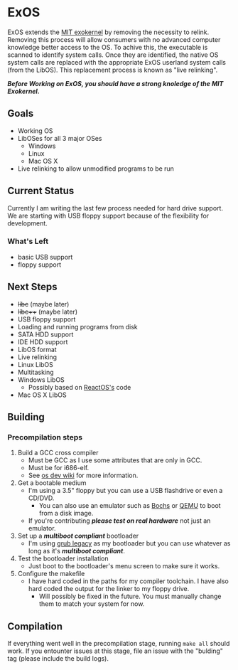 # ExOS

ExOS extends the [MIT exokernel](https://pdos.csail.mit.edu/archive/exo/) by removing the necessity to relink. Removing this process will allow consumers with no advanced computer knowledge better access to the OS. To achive this, the executable is scanned to identify system calls. Once they are identified, the native OS system calls are replaced with the appropriate ExOS userland system calls (from the LibOS). This replacement process is known as "live relinking".

***Before Working on ExOS, you should have a strong knoledge of the MIT Exokernel.***
 
## Goals

* Working OS  
* LibOSes for all 3 major OSes  
    * Windows  
    * Linux  
    * Mac OS X  
* Live relinking to allow unmodified programs to be run

## Current Status

Currently I am writing the last few process needed for hard drive support. We are starting with USB floppy support because of the flexibility for development.

### What's Left
* basic USB support
* floppy support


## Next Steps

* ~~libc~~ (maybe later)
* ~~libc++~~ (maybe later)
* USB floppy support
* Loading and running programs from disk
* SATA HDD support
* IDE HDD support
* LibOS format
* Live relinking
* Linux LibOS
* Multitasking
* Windows LibOS
   * Possibly based on [ReactOS's](https://www.reactos.org/) code
* Mac OS X LibOS

## Building

### Precompilation steps

1. Build a GCC cross compiler
    * Must be GCC as I use some attributes that are only in GCC.
    * Must be for i686-elf.
    * See [os dev wiki](http://wiki.osdev.org/GCC_Cross-Compiler#Preparing_for_the_build) for more information.
2. Get a bootable medium
    * I'm using a 3.5" floppy but you can use a USB flashdrive or even a CD/DVD.
        * You can also use an emulator such as [Bochs](http://wiki.osdev.org/Bochs) or [QEMU](http://wiki.osdev.org/Qemu) to boot from a disk image.
    * If you're contributing ***please test on real hardware*** not just an emulator.
3. Set up a ***multiboot compliant*** bootloader
    * I'm using [grub legacy](http://wiki.osdev.org/GRUB_Legacy) as my bootloader but you can use whatever as long as it's ***multiboot compliant***.
4. Test the bootloader installation
    * Just boot to the bootloader's menu screen to make sure it works.
5. Configure the makefile
    * I have hard coded in the paths for my compiler toolchain. I have also hard coded the output for the linker to my floppy drive.
        * Will possibly be fixed in the future. You must manually change them to match your system for now.
    
## Compilation

If everything went well in the precompilation stage, running `make all` should work. If you entounter issues at this stage, file an issue with the "bulding" tag (please include the build logs).
